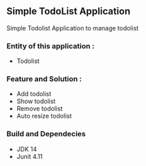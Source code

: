 ## Simple TodoList Application
Simple Todolist Application to manage todolist

### Entity of this application :
- Todolist

### Feature and Solution :
- Add todolist
- Show todolist
- Remove todolist
- Auto resize todolist

### Build and Dependecies
- JDK 14
- Junit 4.11